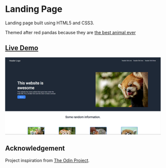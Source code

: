 # Landing Page

Landing page built using HTML5 and CSS3.

Themed after red pandas because they are [the best animal ever](https://www.her.ie/life/red-pandas-are-fabulous-and-are-probably-better-than-every-animal-ever-113720)

## [Live Demo](https://deogos.github.io/Landing-Page/)

![This is an image](https://raw.githubusercontent.com/deogos/Landing-Page/main/image.png)

## Acknowledgement

Project inspiration from [The Odin Project](https://www.theodinproject.com/home).
